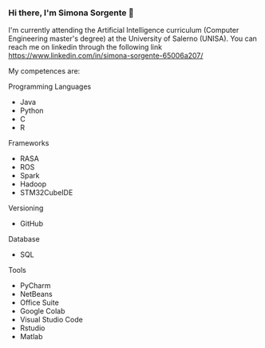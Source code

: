 ### Hi there, I'm Simona Sorgente 👋

I'm currently attending the Artificial Intelligence curriculum (Computer Engineering master's degree) at the University of Salerno (UNISA). You can reach me on linkedin through the following link https://www.linkedin.com/in/simona-sorgente-65006a207/

My competences are:

Programming Languages
- Java
- Python
- C
- R

Frameworks
- RASA
- ROS
- Spark
- Hadoop
- STM32CubeIDE

Versioning
- GitHub

Database
- SQL

Tools
- PyCharm
- NetBeans
- Office Suite
- Google Colab
- Visual Studio Code
- Rstudio
- Matlab

